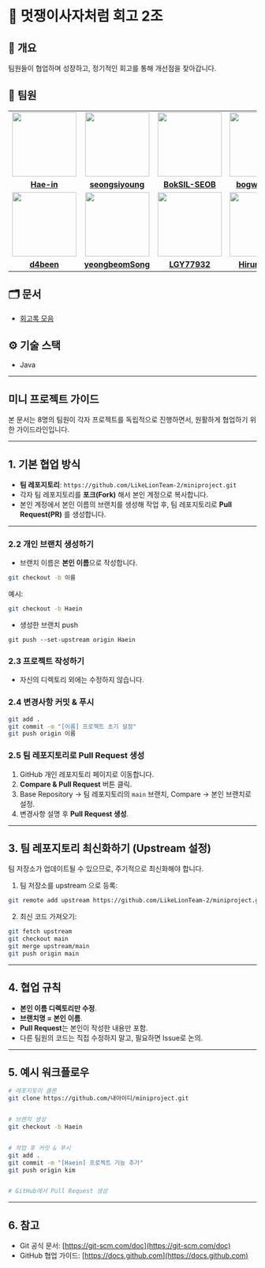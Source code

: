 # 🚀 멋쟁이사자처럼 회고 2조

## 📌 개요

팀원들이 협업하며 성장하고, 정기적인 회고를 통해 개선점을 찾아갑니다.

## 👥 팀원

<table>
    <tr>
        <td align="center"><a href="https://github.com/Hae-in"><img src="https://avatars.githubusercontent.com/Hae-in" width="130px;" height="130px" alt=""></a></td>
        <td align="center"><a href="https://github.com/seongsiyoung"><img src="https://avatars.githubusercontent.com/seongsiyoung" width="130px;" height="130px" alt=""></a></td>
        <td align="center"><a href="https://github.com/BokSIL-SEOB"><img src="https://avatars.githubusercontent.com/BokSIL-SEOB" width="130px;" height="130px" alt=""></a></td>
        <td align="center"><a href="https://github.com/bogwang159"><img src="https://avatars.githubusercontent.com/bogwang159" width="130px;" height="130px" alt=""></a></td>
    </tr>
    <tr>
        <td align="center"><a href="https://github.com/Hae-in"><b>Hae-in</b></a></td>
        <td align="center"><a href="https://https://github.com/seongsiyoung"><b>seongsiyoung</b></a></td>
        <td align="center"><a href="https://github.com/BokSIL-SEOB"><b>BokSIL-SEOB</b></a></td>
        <td align="center"><a href="https://github.com/bogwang159"><b>bogwang159</b></a></td>
    </tr>
    <tr>
        <td align="center"><a href="https://github.com/d4been"><img src="https://avatars.githubusercontent.com/d4been" width="130px;" height="130px" alt=""></a></td>
        <td align="center"><a href="https://github.com/yeongbeomSong"><img src="https://avatars.githubusercontent.com/yeongbeomSong" width="130px;" height="130px" alt=""></a></td>
        <td align="center"><a href="https://github.com/LGY77932"><img src="https://avatars.githubusercontent.com/LGY77932" width="130px;" height="130px" alt=""></a></td>
        <td align="center"><a href="https://github.com/Hirundo537"><img src="https://avatars.githubusercontent.com/Hirundo537" width="130px;" height="130px" alt=""></a></td>
    </tr>
    <tr>
        <td align="center"><a href="https://github.com/d4been-in"><b>d4been</b></a></td>
        <td align="center"><a href="https://https://github.com/yeongbeomSong"><b>yeongbeomSong</b></a></td>
        <td align="center"><a href="https://github.com/LGY77932"><b>LGY77932</b></a></td>
        <td align="center"><a href="https://github.com/Hirundo537"><b>Hirundo537</b></a></td>
    </tr>
</table>

## 🗂️ 문서

- [회고록 모음](./docs/retrospective)

## ⚙️ 기술 스택

- Java

---

## 미니 프로젝트 가이드

본 문서는 8명의 팀원이 각자 프로젝트를 독립적으로 진행하면서, 원활하게 협업하기 위한 가이드라인입니다.

---


## 1. 기본 협업 방식
- **팀 레포지토리**: `https://github.com/LikeLionTeam-2/miniproject.git`
- 각자 팀 레포지토리를 **포크(Fork)** 해서 본인 계정으로 복사합니다.
- 본인 계정에서 본인 이름의 브랜치를 생성해 작업 후, 팀 레포지토리로 **Pull Request(PR)** 를 생성합니다.


---

### 2.2 개인 브랜치 생성하기
- 브랜치 이름은 **본인 이름**으로 작성합니다.
```bash
git checkout -b 이름
```


예시:
```bash
git checkout -b Haein
```

- 생성한 브랜치 push
```
git push --set-upstream origin Haein
```

### 2.3 프로젝트 작성하기
- 자신의 디렉토리 외에는 수정하지 않습니다.


### 2.4 변경사항 커밋 & 푸시
```bash
git add .
git commit -m "[이름] 프로젝트 초기 설정"
git push origin 이름
```

### 2.5 팀 레포지토리로 Pull Request 생성
1. GitHub 개인 레포지토리 페이지로 이동합니다.
2. **Compare & Pull Request** 버튼 클릭.
3. Base Repository → 팀 레포지토리의 `main` 브랜치, Compare → 본인 브랜치로 설정.
4. 변경사항 설명 후 **Pull Request 생성**.


---


## 3. 팀 레포지토리 최신화하기 (Upstream 설정)
팀 저장소가 업데이트될 수 있으므로, 주기적으로 최신화해야 합니다.


1. 팀 저장소를 upstream 으로 등록:
```bash
git remote add upstream https://github.com/LikeLionTeam-2/miniproject.git
```


2. 최신 코드 가져오기:
```bash
git fetch upstream
git checkout main
git merge upstream/main
git push origin main
```


---


## 4. 협업 규칙
- **본인 이름 디렉토리만 수정**.
- **브랜치명 = 본인 이름**.
- **Pull Request**는 본인이 작성한 내용만 포함.
- 다른 팀원의 코드는 직접 수정하지 말고, 필요하면 Issue로 논의.


---


## 5. 예시 워크플로우
```bash
# 레포지토리 클론
git clone https://github.com/내아이디/miniproject.git


# 브랜치 생성
git checkout -b Haein


# 작업 후 커밋 & 푸시
git add .
git commit -m "[Haein] 프로젝트 기능 추가"
git push origin kim


# GitHub에서 Pull Request 생성
```


---


## 6. 참고
- Git 공식 문서: [https://git-scm.com/doc](https://git-scm.com/doc)
- GitHub 협업 가이드: [https://docs.github.com](https://docs.github.com)
